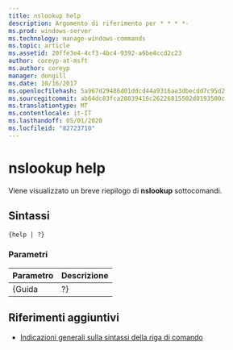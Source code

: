 ```yaml
---
title: nslookup help
description: Argomento di riferimento per * * * *-
ms.prod: windows-server
ms.technology: manage-windows-commands
ms.topic: article
ms.assetid: 20ffe3e4-4cf3-4bc4-9392-a6be4ccd2c23
author: coreyp-at-msft
ms.author: coreyp
manager: dongill
ms.date: 10/16/2017
ms.openlocfilehash: 5a967d29486d01ddcd44a9316aa3dbecdd7c95d2
ms.sourcegitcommit: ab64dc83fca28039416c26226815502d0193500c
ms.translationtype: MT
ms.contentlocale: it-IT
ms.lasthandoff: 05/01/2020
ms.locfileid: "82723710"
---
```

# <a name="nslookup-help"></a>nslookup help



Viene visualizzato un breve riepilogo di **nslookup** sottocomandi.

## <a name="syntax"></a>Sintassi

```
{help | ?}
```

### <a name="parameters"></a>Parametri

| Parametro | Descrizione |
|-----------|-------------|
|   {Guida   |     ?}      |

## <a name="additional-references"></a>Riferimenti aggiuntivi

- [Indicazioni generali sulla sintassi della riga di comando](command-line-syntax-key.md)